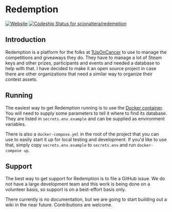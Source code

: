 # Redemption
[![Website](https://img.shields.io/website/https/redemption.bonevm.com.svg?label=website "Website")](https://redemption.bonevm.com)
[![Codeship Status for scionaltera/redemption](https://img.shields.io/codeship/d9773320-5bde-0135-1e8a-762f064b5c19/master.svg)](https://codeship.com/projects/237681)  
## Introduction
Redemption is a platform for the folks at [1UpOnCancer](https://1uponcancer.org) to use to manage the competitions and giveaways they do. They have to manage a lot of Steam keys and other prizes, participants and events and needed a database to help with that. I have decided to make it an open source project in case there are other organizations that need a similar way to organize their contest assets.

## Running
The easiest way to get Redemption running is to use the [Docker container](https://hub.docker.com/r/scionaltera/redemption/). You will need to supply some parameters to tell it where to find its database. They are listed in `secrets.env.example` and can be supplied as environment variables.

There is also a `docker-compose.yml` in the root of the project that you can use to easily start it up for local testing and development. If you'd like to use that, simply copy `secrets.env.example` to `secrets.env` and run `docker-compose up`.

## Support
The best way to get support for Redemption is to file a GitHub issue. We do not have a large development team and this work is being done on a volunteer basis, so support is on a best-effort basis only.

There currently is no documentation, but we are going to start building out a wiki in the near future. Contributions are welcome.
